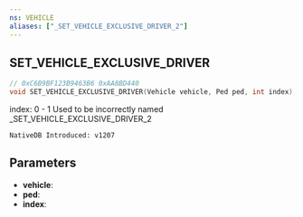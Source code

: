 ```yaml
---
ns: VEHICLE
aliases: ["_SET_VEHICLE_EXCLUSIVE_DRIVER_2"]
---
```

## SET_VEHICLE_EXCLUSIVE_DRIVER

```c
// 0xC6B9BF123B9463B6 0xAA8BD440
void SET_VEHICLE_EXCLUSIVE_DRIVER(Vehicle vehicle, Ped ped, int index);
```

index: 0 - 1
Used to be incorrectly named _SET_VEHICLE_EXCLUSIVE_DRIVER_2

```
NativeDB Introduced: v1207
```

## Parameters
* **vehicle**:
* **ped**:
* **index**:
